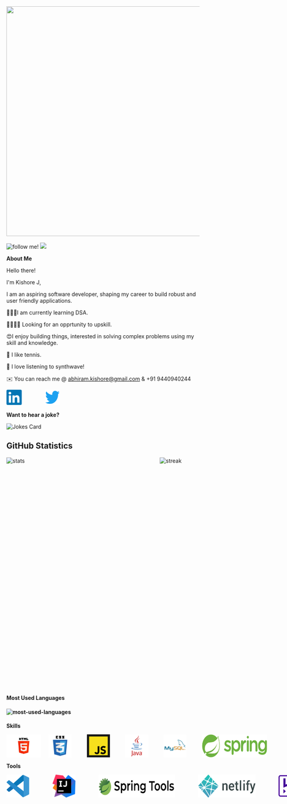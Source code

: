 <div align="center">
  <img src="https://media3.giphy.com/media/WtTnAfZn6aVJfBzlN3/giphy.gif?cid=ecf05e477zfwvht65j1ox8sy3p1f008wucnm64w7nxlpreyr&rid=giphy.gif&ct=g" width="800" height="600"/>
</div>

![follow me!](https://img.shields.io/github/followers/jkka777.svg?style=social&label=Follow&maxAge=2592000)   ![](https://komarev.com/ghpvc/?username=jkka777)

**About Me**

Hello there!

I'm Kishore J,

I am an aspiring software developer, shaping my career to build robust and user friendly applications.

👨🏽‍💻I am currently learning DSA.

🫱🏽‍🫲🏽 Looking for an opprtunity to upskill.

😍I enjoy building things, interested in solving complex problems using my skill and knowledge.

🎾 I like tennis.

🎵 I love listening to synthwave!

✉️ You can reach me @ abhiram.kishore@gmail.com & +91 9440940244

<div id="badges" style="display:flex;gap:60px">
  <a href="https://www.linkedin.com/in/kishore-j-8986bb235/" target="_blank"/>
    <img height="40px" width="40px" src="/images/linkedin.webp" alt="LinkedIn Badge"/>
  </a>
  <a href="https://twitter.com/hxh_kishore" target="_blank"/>
    <img height="40px" width="40px" margin-left="40px" src="/images/twitter.webp" alt="twitter-logo"/>
  </a>
</div>

**Want to hear a joke?**

![Jokes Card](https://readme-jokes.vercel.app/api)

<div>
  <h2>GitHub Statistics</h2>
  <div style="display:flex;">
    <img height="600px" width="400px" src="https://github-readme-stats.vercel.app/api?username=jkka777&theme=buefy&show_icons=true" alt="stats" />
    <img height="600px" width="400px" src="https://github-readme-streak-stats.herokuapp.com?user=jkka777&hide_border=false&date_format=j%20M%5B%20Y%5D" alt="streak" />
  </div>
  <h4>Most Used Languages<h4/>
  <div>
    <img src="https://github-readme-stats.vercel.app/api/top-langs/?username=jkka777&layout=compact" alt="most-used-languages" />
  </div>
</div>

**Skills**


<div style="display:flex;gap:20px">
    <img style="height:60px;width:100px;" src="/images/html.webp" alt="html-logo"/>
    <img style="height:60px;width:60px;" src="/images/css.webp" alt="css-logo"/>
    <img style="height:60px;width:60px;margin-left:20px" src="/images/javascript.webp" alt="javascript-logo"/>
    <img style="height:60px;width:60px;margin-left:20px" src="/images/java.webp" alt="java-logo"/>
    <img style="height:60px;width:60px;margin-left:20px" src="/images/mysql.webp" alt="mysql-logo"/>
    <img style="height:60px;width:170px;margin-left:20px" src="/images/spring.webp" alt="spring-logo"/>
</div>
  
**Tools**


<div style="display:flex;gap:40px;">
    <img style="height:60px;width:60px;" src="/images/vs-code.webp" alt="vscode-logo"/>
    <img style="height:60px;width:60px;margin-left:20px" src="/images/intellij.webp" alt="intellij-logo"/>
    <img style="height:60px;width:200px;margin-left:20px" src="/images/spring tool.webp" alt="spring-tool-logo"/>
    <img style="height:60px;width:150px;margin-left:20px" src="/images/netlify.webp" alt="netlify-logo"/>
    <img style="height:60px;width:200px;margin-left:20px" src="/images/heroku.webp" alt="heroku-logo"/>
</div>
